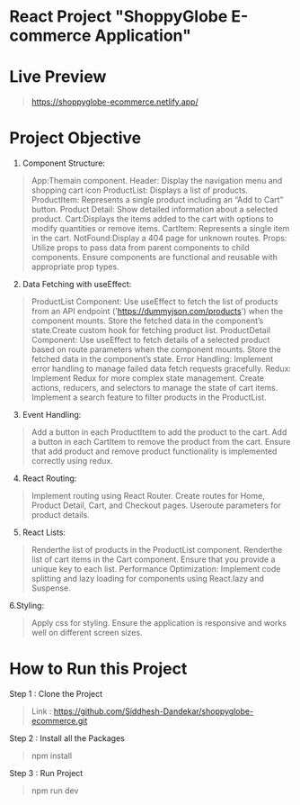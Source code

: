 # React Project "ShoppyGlobe E-commerce Application"

# Live Preview
> https://shoppyglobe-ecommerce.netlify.app/

# Project Objective

 1. Component Structure:
 > App:Themain component.
 > Header: Display the navigation menu and shopping cart icon
 > ProductList: Displays a list of products.
 > ProductItem: Represents a single product including an “Add to Cart” button.
 > Product Detail: Show detailed information about a selected product.
 > Cart:Displays the items added to the cart with options to modify quantities or
 remove items.
 > CartItem: Represents a single item in the cart.
 > NotFound:Display a 404 page for unknown routes.
 Props: 
 > Utilize props to pass data from parent components to child components.
 > Ensure components are functional and reusable with appropriate prop types.

2. Data Fetching with useEffect: 
 > ProductList Component: Use useEffect to fetch the list of products from an API
 endpoint ('https://dummyjson.com/products') when the component mounts.
 Store the fetched data in the component’s state.Create custom hook for fetching
 product list. 
 > ProductDetail Component: Use useEffect to fetch details of a selected product
 based on route parameters when the component mounts. Store the fetched data
 in the component’s state. 
 > Error Handling: Implement error handling to manage failed data fetch requests
 gracefully. 
 > Redux: Implement Redux for more complex state management.
 Create actions, reducers, and selectors to manage the state of cart items.
 > Implement a search feature to filter products in the ProductList. 

3. Event Handling: 
 > Add a button in each ProductItem to add the product to the cart.
 > Add a button in each CartItem to remove the product from the cart.
 Ensure that add product and remove product functionality is implemented
 correctly using redux.

4. React Routing: 
 > Implement routing using React Router.
 > Create routes for Home, Product Detail, Cart, and Checkout pages.
 > Useroute parameters for product details.

5. React Lists: 
 > Renderthe list of products in the ProductList component.
 > Renderthe list of cart items in the Cart component.
 > Ensure that you provide a unique key to each list.
 Performance Optimization: 
 > Implement code splitting and lazy loading for components using React.lazy and
 Suspense.

6.Styling: 
 > Apply css for styling.
 > Ensure the application is responsive and works well on different screen sizes.

# How to Run this Project

Step 1 : Clone the Project
> Link : https://github.com/Siddhesh-Dandekar/shoppyglobe-ecommerce.git

Step 2 : Install all the Packages
> npm install

Step 3 : Run Project
> npm run dev 